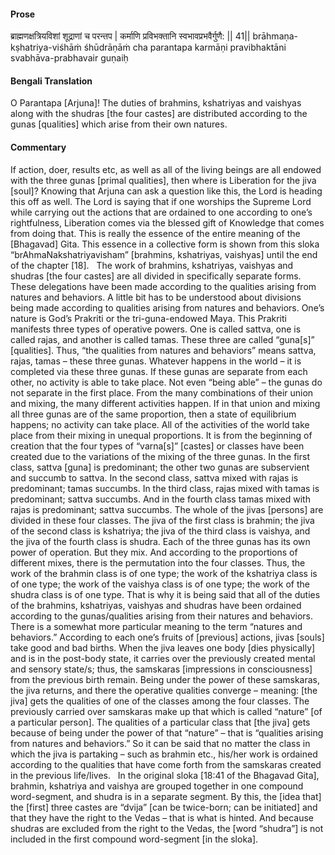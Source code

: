 #### Prose 

ब्राह्मणक्षत्रियविशां शूद्राणां च परन्तप |
कर्माणि प्रविभक्तानि स्वभावप्रभवैर्गुणै: || 41||
brāhmaṇa-kṣhatriya-viśhāṁ śhūdrāṇāṁ cha parantapa
karmāṇi pravibhaktāni svabhāva-prabhavair guṇaiḥ

 #### Bengali Translation 

O Parantapa [Arjuna]! The duties of brahmins, kshatriyas and vaishyas along with the shudras [the four castes] are distributed according to the gunas [qualities] which arise from their own natures.

 #### Commentary 

If action, doer, results etc, as well as all of the living beings are all endowed with the three gunas [primal qualities], then where is Liberation for the jiva [soul]? Knowing that Arjuna can ask a question like this, the Lord is heading this off as well. The Lord is saying that if one worships the Supreme Lord while carrying out the actions that are ordained to one according to one’s rightfulness, Liberation comes via the blessed gift of Knowledge that comes from doing that. This is really the essence of the entire meaning of the [Bhagavad] Gita. This essence in a collective form is shown from this sloka “brAhmaNakshatriyavisham” [brahmins, kshatriyas, vaishyas] until the end of the chapter [18].
 
The work of brahmins, kshatriyas, vaishyas and shudras [the four castes] are all divided in specifically separate forms. These delegations have been made according to the qualities arising from natures and behaviors. A little bit has to be understood about divisions being made according to qualities arising from natures and behaviors. One’s nature is God’s Prakriti or the tri-guna-endowed Maya. This Prakriti manifests three types of operative powers. One is called sattva, one is called rajas, and another is called tamas. These three are called “guna[s]” [qualities]. Thus, “the qualities from natures and behaviors” means sattva, rajas, tamas – these three gunas. Whatever happens in the world – it is completed via these three gunas. If these gunas are separate from each other, no activity is able to take place. Not even “being able” – the gunas do not separate in the first place. From the many combinations of their union and mixing, the many different activities happen. If in that union and mixing all three gunas are of the same proportion, then a state of equilibrium happens; no activity can take place. All of the activities of the world take place from their mixing in unequal proportions. It is from the beginning of creation that the four types of “varna[s]” [castes] or classes have been created due to the variations of the mixing of the three gunas. In the first class, sattva [guna] is predominant; the other two gunas are subservient and succumb to sattva. In the second class, sattva mixed with rajas is predominant; tamas succumbs. In the third class, rajas mixed with tamas is predominant; sattva succumbs. And in the fourth class tamas mixed with rajas is predominant; sattva succumbs. The whole of the jivas [persons] are divided in these four classes. The jiva of the first class is brahmin; the jiva of the second class is kshatriya; the jiva of the third class is vaishya, and the jiva of the fourth class is shudra. Each of the three gunas has its own power of operation. But they mix. And according to the proportions of different mixes, there is the permutation into the four classes. Thus, the work of the brahmin class is of one type; the work of the kshatriya class is of one type; the work of the vaishya class is of one type; the work of the shudra class is of one type. That is why it is being said that all of the duties of the brahmins, kshatriyas, vaishyas and shudras have been ordained according to the gunas/qualities arising from their natures and behaviors.
 
There is a somewhat more particular meaning to the term “natures and behaviors.” According to each one’s fruits of [previous] actions, jivas [souls] take good and bad births. When the jiva leaves one body [dies physically] and is in the post-body state, it carries over the previously created mental and sensory state/s; thus, the samskaras [impressions in consciousness] from the previous birth remain. Being under the power of these samskaras, the jiva returns, and there the operative qualities converge – meaning: [the jiva] gets the qualities of one of the classes among the four classes. The previously carried over samskaras make up that which is called “nature” [of a particular person]. The qualities of a particular class that [the jiva] gets because of being under the power of that “nature” – that is “qualities arising from natures and behaviors.” So it can be said that no matter the class in which the jiva is partaking – such as brahmin etc., his/her work is ordained according to the qualities that have come forth from the samskaras created in the previous life/lives.
 
In the original sloka [18:41 of the Bhagavad Gita], brahmin, kshatriya and vaishya are grouped together in one compound word-segment, and shudra is in a separate segment. By this, the [idea that] the [first] three castes are “dvija” [can be twice-born; can be initiated] and that they have the right to the Vedas – that is what is hinted. And because shudras are excluded from the right to the Vedas, the [word “shudra”] is not included in the first compound word-segment [in the sloka].
